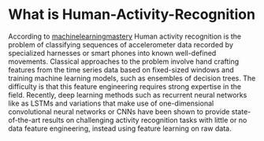 # What is Human-Activity-Recognition

According to [machinelearningmastery](https://machinelearningmastery.com/how-to-develop-rnn-models-for-human-activity-recognition-time-series-classification) Human activity recognition is the problem of classifying sequences of accelerometer data recorded by specialized harnesses or smart phones into known well-defined movements. Classical approaches to the problem involve hand crafting features from the time series data based on fixed-sized windows and training machine learning models, such as ensembles of decision trees. The difficulty is that this feature engineering requires strong expertise in the field. Recently, deep learning methods such as recurrent neural networks like as LSTMs and variations that make use of one-dimensional convolutional neural networks or CNNs have been shown to provide state-of-the-art results on challenging activity recognition tasks with little or no data feature engineering, instead using feature learning on raw data.
